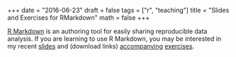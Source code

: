 +++
date = "2016-06-23"
draft = false
tags = ["r", "teaching"]
title = "Slides and Exercises for RMarkdown"
math = false
+++

[R Markdown](http://rmarkdown.rstudio.com/) is an authoring tool for easily sharing reproducible data analysis. If you are learning to use R Markdown, you may be interested in my recent [slides](/resources/rmarkdown/rmarkdown.html)  and (download links) [accompanying](/resources/rmarkdown/ex1_skeleton.Rmd) [exercises](/resources/rmarkdown/dash_example.Rmd).
